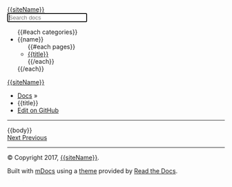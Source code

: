 ﻿<!DOCTYPE html>
<!--[if IE 8]><html class="no-js lt-ie9" lang="en" > <![endif]-->
<!--[if gt IE 8]><!-->
<html class="no-js" lang="en">
<!--<![endif]-->
<head>
    <meta charset="utf-8">
    <meta http-equiv="X-UA-Compatible" content="IE=edge">
    <meta name="viewport" content="width=device-width, initial-scale=1.0">
    <meta name="description" content="">
    <meta name="author" content="">
    <link rel="shortcut icon" href="/images/favicon.ico">
    <title>{{title}} | {{siteName}}</title>
    <link href='https://fonts.googleapis.com/css?family=Lato:400,700|Roboto+Slab:400,700|Inconsolata:400,700' rel='stylesheet' type='text/css'>
    <link rel="stylesheet" href="/styles/theme.css" type="text/css" />
    <link rel="stylesheet" href="/styles/theme_extra.css" type="text/css" />
    <link rel="stylesheet" href="/styles/highlight.css">
    <script src="/scripts/jquery-2.1.1.min.js"></script>
    <script src="/scripts/modernizr-2.8.3.min.js"></script>
    <script type="text/javascript" src="/scripts/highlight.pack.js"></script>
	<script src="/scripts/handlebars-v4.0.5.js"></script>
	    <script src="/scripts/theme.js"></script>
		<script type="text/javascript">
		$(function(){
			var context = {};
			$.get("/config.json", function(result)
			{
				context = eval(result);
				context.title = "";
				context.prevPage = {};
				context.nextPage = {};
				var pages = getPages(context.categories);
				setTitle(pages);
				// evaluate the tokens in the 'title' tag
				var source = $("title").text();
				var template = Handlebars.compile(source);
				var html = template({
					"siteName": context.siteName,
					"title" : context.title
				});
				$("title").text(html);
				// evaluate the tokens in the 'body' tag
				source = $("body").html();
				template = Handlebars.compile(source);
				html = template(context);
				$("body").html(html);
			});
			function getPages(categories){
				var pages = [];
				$.each(categories, function(index, item){
					$.each(item.pages, function(index, item){
						pages.push(item);
					});
				});
				return pages;
			}
			function setTitle(pages)
			{
				var url = location.href;
				var slashIndex = url.lastIndexOf("/");
				var pageUrl = url.substring(slashIndex + 1);
				if(pageUrl == "")
				{
					context.title = pages[0].title;
					context.prevPage.title = "";
					context.prevPage.url = "#";
					context.nextPage.title = pages[1].title;
					context.nextPage.url = pages[1].url;
					return;
				}
				for(var i = 1; i < pages.length; i++)
				{			
					if(pages[i].url == pageUrl){
						context.title = pages[i].title;
						context.prevPage.title = pages[i-1].title;
						context.prevPage.url = pages[i-1].url;
						if(pages.length - 1 == i){
							context.nextPage.title = "";
							context.nextPage.url = "#";
						}
						else{
							context.nextPage.title = pages[i+1].title;		
							context.nextPage.url = pages[i+1].url;
						}
						break;
					}
				}
			}
		});
	</script>
</head>
<body class="wy-body-for-nav" role="document">
    <div class="wy-grid-for-nav">
        <nav data-toggle="wy-nav-shift" class="wy-nav-side stickynav">
            <div class="wy-side-nav-search">
                <a href="/" class="icon icon-home"> {{siteName}}</a>
                <form id="content_search" action="search.html">
                    <span role="status" aria-live="polite" class="ui-helper-hidden-accessible"></span>
                    <input name="q" id="mkdocs-search-query" type="text" class="search_input search-query ui-autocomplete-input" placeholder="Search docs" autocomplete="off" autofocus>
                </form>
            </div>
            <div class="wy-menu wy-menu-vertical" data-spy="affix" role="navigation" aria-label="main navigation">
                <ul>
					{{#each categories}}
						<li class="toctree-l1">
							<span>{{name}}</span>
							<ul class="subnav">
								{{#each pages}}
									<li class="toctree-l1">
										<a href="{{url}}">{{title}}</a>
									</li>
								{{/each}}
							</ul>
						</li>
					{{/each}}
				</ul>
            </div>
        </nav>
        <section data-toggle="wy-nav-shift" class="wy-nav-content-wrap">
            <nav class="wy-nav-top" role="navigation" aria-label="top navigation">
                <i data-toggle="wy-nav-top" class="fa fa-bars"></i>
                <a href="#">{{siteName}}</a>
            </nav>
            <div class="wy-nav-content">
                <div class="rst-content">
                    <div role="navigation" aria-label="breadcrumbs navigation">
                        <ul class="wy-breadcrumbs">
                            <li><a href="/">Docs</a> &raquo;</li>
                            <li>{{title}}</li>
                            <li class="wy-breadcrumbs-aside">
                                <a href="#" class="icon icon-github"> Edit on GitHub</a>
                            </li>
                        </ul>
                        <hr />
                    </div>
                    <div role="main">
                        <div class="section">
                            {{body}}
                        </div>
                    </div>
                    <footer>
                        <div class="rst-footer-buttons" role="navigation" aria-label="footer navigation">
                            <a href="{{nextPage.url}}" class="btn btn-neutral float-right" title="{{nextPage.title}}">Next <span class="icon icon-circle-arrow-right"></span></a>
                            <a href="{{prevPage.url}}" class="btn btn-neutral" title="{{prevPage.title}}"><span class="icon icon-circle-arrow-left"></span> Previous</a>
                        </div>
                        <hr />
                        <div role="contentinfo">
                            <p>© Copyright 2017, <a href="#">{{siteName}}</a>.</p>
                        </div>
                        Built with <a href="#">mDocs</a> using a <a href="https://github.com/snide/sphinx_rtd_theme">theme</a> provided by <a href="https://readthedocs.org">Read the Docs</a>.
                    </footer>
                </div>
            </div>
        </section>
    </div>
    <div class="rst-versions" role="note" style="cursor: pointer">
        <span class="rst-current-version" data-toggle="rst-current-version">
            <a href="#" class="icon icon-github" style="float: left; color: #fcfcfc"> GitHub</a>
        </span>
    </div>
</body>
</html>

